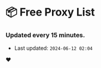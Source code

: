 # :package: Free Proxy List
### Updated every 15 minutes.

- Last updated: `2024-06-12 02:04`

:heart:
